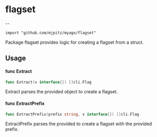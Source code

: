 # flagset
--

    import "github.com/mjpitz/myago/flagset"

Package flagset provides logic for creating a flagset from a struct.

## Usage

#### func  Extract

```go
func Extract(v interface{}) []cli.Flag
```

Extract parses the provided object to create a flagset.

#### func  ExtractPrefix

```go
func ExtractPrefix(prefix string, v interface{}) []cli.Flag
```

ExtractPrefix parses the provided to create a flagset with the provided prefix.
